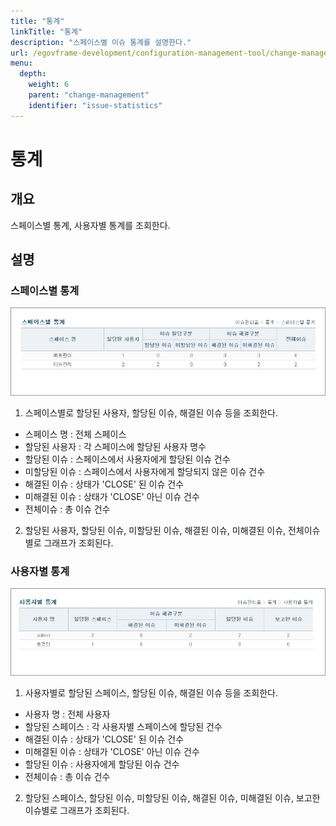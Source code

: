 ```yaml
---
title: "통계"
linkTitle: "통계"
description: "스페이스별 이슈 통계를 설명한다."
url: /egovframe-development/configuration-management-tool/change-management/issue-statistics/
menu:
  depth:
    weight: 6
    parent: "change-management"
    identifier: "issue-statistics"
---
```


# 통계

## 개요

스페이스별 통계, 사용자별 통계를 조회한다.

## 설명

### 스페이스별 통계

![스펲이스별 통계](./images/space-statistics.jpg)

1. 스페이스별로 할당된 사용자, 할당된 이슈, 해결된 이슈 등을 조회한다.

* 스페이스 명 : 전체 스페이스
* 할당된 사용자 : 각 스페이스에 할당된 사용자 명수
* 할당된 이슈 : 스페이스에서 사용자에게 할당된 이슈 건수
* 미할당된 이슈 : 스페이스에서 사용자에게 할당되지 않은 이슈 건수
* 해결된 이슈 : 상태가 'CLOSE' 된 이슈 건수
* 미해결된 이슈 : 상태가 'CLOSE' 아닌 이슈 건수
* 전체이슈 : 총 이슈 건수

2. 할당된 사용자, 할당된 이슈, 미할당된 이슈, 해결된 이슈, 미해결된 이슈, 전체이슈별로 그래프가 조회된다.

### 사용자별 통계

![사용자별 통계](./images/user-statistics.jpg)

1. 사용자별로 할당된 스페이스, 할당된 이슈, 해결된 이슈 등을 조회한다.

* 사용자 명 : 전체 사용자
* 할당된 스페이스 : 각 사용자별 스페이스에 할당된 건수
* 해결된 이슈 : 상태가 'CLOSE' 된 이슈 건수
* 미해결된 이슈 : 상태가 'CLOSE' 아닌 이슈 건수
* 할당된 이슈 : 사용자에게 할당된 이슈 건수
* 전체이슈 : 총 이슈 건수

2. 할당된 스페이스, 할당된 이슈, 미할당된 이슈, 해결된 이슈, 미해결된 이슈, 보고한 이슈별로 그래프가 조회된다.
